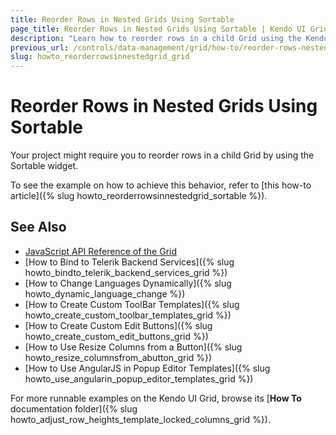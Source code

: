 ```yaml
---
title: Reorder Rows in Nested Grids Using Sortable
page_title: Reorder Rows in Nested Grids Using Sortable | Kendo UI Grid
description: "Learn how to reorder rows in a child Grid using the Kendo UI Sortable widget."
previous_url: /controls/data-management/grid/how-to/reorder-rows-nested-grids
slug: howto_reorderrowsinnestedgrid_grid
---
```


# Reorder Rows in Nested Grids Using Sortable

Your project might require you to reorder rows in a child Grid by using the Sortable widget.

To see the example on how to achieve this behavior, refer to [this how-to article]({% slug howto_reorderrowsinnestedgrid_sortable %}).

## See Also

* [JavaScript API Reference of the Grid](/api/javascript/ui/grid)
* [How to Bind to Telerik Backend Services]({% slug howto_bindto_telerik_backend_services_grid %})
* [How to Change Languages Dynamically]({% slug howto_dynamic_language_change %})
* [How to Create Custom ToolBar Templates]({% slug howto_create_custom_toolbar_templates_grid %})
* [How to Create Custom Edit Buttons]({% slug howto_create_custom_edit_buttons_grid %})
* [How to Use Resize Columns from a Button]({% slug howto_resize_columnsfrom_abutton_grid %})
* [How to Use AngularJS in Popup Editor Templates]({% slug howto_use_angularin_popup_editor_templates_grid %})

For more runnable examples on the Kendo UI Grid, browse its [**How To** documentation folder]({% slug howto_adjust_row_heights_template_locked_columns_grid %}).
